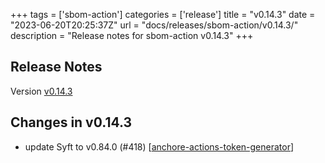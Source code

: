 +++
tags = ['sbom-action']
categories = ['release']
title = "v0.14.3"
date = "2023-06-20T20:25:37Z"
url = "docs/releases/sbom-action/v0.14.3/"
description = "Release notes for sbom-action v0.14.3"
+++

## Release Notes

Version [v0.14.3](https://github.com/anchore/sbom-action/releases/tag/v0.14.3)

## Changes in v0.14.3

- update Syft to v0.84.0 (#418) [[anchore-actions-token-generator](https://github.com/anchore-actions-token-generator)]
